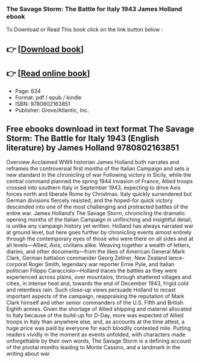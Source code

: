 ### The Savage Storm: The Battle for Italy 1943 James Holland ebook

To Download or Read This book click on the link button below :

## 👉  [**[Download book](http://ebooksharez.info/download.php?group=book&from=github.com&id=721326&lnk=1079 "Download book")**]

## 👉  [**[Read online book](http://ebooksharez.info/download.php?group=book&from=github.com&id=721326&lnk=1079 "Read online book")**]


* Page: 624
* Format: pdf / epub / kindle
* ISBN: 9780802163851
* Publisher: Grove/Atlantic, Inc.



## Free ebooks download in text format The Savage Storm: The Battle for Italy 1943 (English literature) by James Holland  9780802163851


Overview
Acclaimed WWII historian James Holland both narrates and reframes the controversial first months of the Italian Campaign and sets a new standard in the chronicling of war Following victory in Sicily, while the central command planned the spring 1944 invasion of France, Allied troops crossed into southern Italy in September 1943, expecting to drive Axis forces north and liberate Rome by Christmas. Italy quickly surrendered but German divisions fiercely resisted, and the hoped-for quick victory descended into one of the most challenging and protracted battles of the entire war. James Holland’s The Savage Storm, chronicling the dramatic opening months of the Italian Campaign in unflinching and insightful detail, is unlike any campaign history yet written. Holland has always narrated war at ground level, but here goes further by chronicling events almost entirely through the contemporary eyes of those who were there on all sides and at all levels—Allied, Axis, civilians alike. Weaving together a wealth of letters, diaries, and other documents—from the likes of American General Mark Clark, German battalion commander Georg Zellner, New Zealand lance-corporal Roger Smith, legendary war reporter Ernie Pyle, and Italian politician Filippo Caracciolo—Holland traces the battles as they were experienced across plains, over mountains, through shattered villages and cities, in intense heat and, towards the end of December 1943, frigid cold and relentless rain. Such close-up views persuade Holland to recast important aspects of the campaign, reappraising the reputation of Mark Clark himself and other senior commanders of the U.S. Fifth and British Eighth armies. Given the shortage of Allied shipping and materiel allocated to Italy because of the build-up for D-Day, more was expected of Allied troops in Italy than anywhere else, and, as accounts at the time attest, a huge price was paid by everyone for each bloodily contested mile. Putting readers vividly in the moment as events unfolded, with characters made unforgettable by their own words, The Savage Storm is a defining account of the pivotal months leading to Monte Cassino, and a landmark in the writing about war.



